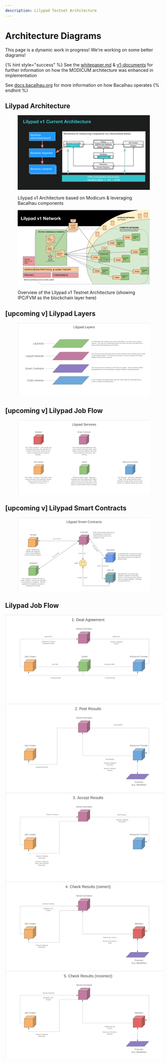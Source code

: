 ```yaml
---
description: Lilypad Testnet Architecture
---
```


# Architecture Diagrams

This page is a dynamic work in progress! We're working on some better diagrams!

{% hint style="success" %}
See the [whitepaper.md](../../../../research-and-vision/whitepaper.md "mention") & [v1-documents](../../../../research-and-vision/v1-documents/ "mention") for further information on how the MODICUM architecture was enhanced in implementation

See [docs.bacalhau.org](https://docs.bacalhau.org) for more information on how Bacalhau operates
{% endhint %}

## Lilypad Architecture

<figure><img src="../../../../.gitbook/assets/Lilypadv1 Architecture.png" alt=""><figcaption><p>Lilypad v1 Architecture based on Modicum &#x26; leveraging Bacalhau components</p></figcaption></figure>

<figure><img src="../../../../.gitbook/assets/Lilypad v1 Architecture Network.png" alt=""><figcaption><p>Overview of the Lilypad v1 Testnet Architecture (showing IPC/FVM as the blockchain layer here)</p></figcaption></figure>

## \[upcoming v] Lilypad Layers

<figure><img src="../../../../.gitbook/assets/image (35).png" alt=""><figcaption></figcaption></figure>

## \[upcoming v] Lilypad Job Flow

<figure><img src="../../../../.gitbook/assets/image (30) (1).png" alt=""><figcaption></figcaption></figure>

## \[upcoming v] Lilypad Smart Contracts

<figure><img src="../../../../.gitbook/assets/image (34).png" alt=""><figcaption></figcaption></figure>

## Lilypad Job Flow

![](<../../../../.gitbook/assets/image (1) (1) (1) (1) (1).png>) ![](<../../../../.gitbook/assets/image (2) (1) (1) (1) (1).png>) ![](<../../../../.gitbook/assets/image (3) (1) (1) (1).png>) ![](<../../../../.gitbook/assets/image (4) (1) (1) (1).png>) ![](<../../../../.gitbook/assets/image (5) (1) (1).png>)
